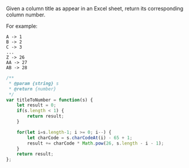 Given a column title as appear in an Excel sheet, return its corresponding column number.

For example:

    A -> 1
    B -> 2
    C -> 3
    ...
    Z -> 26
    AA -> 27
    AB -> 28

```js
/**
 * @param {string} s
 * @return {number}
 */
var titleToNumber = function(s) {
    let result = 0;
    if(s.length < 1) {
        return result;
    }

    for(let i=s.length-1; i >= 0; i--) {
        let charCode = s.charCodeAt(i) - 65 + 1;
        result += charCode * Math.pow(26, s.length - i - 1);
    }
    return result;
};
```
